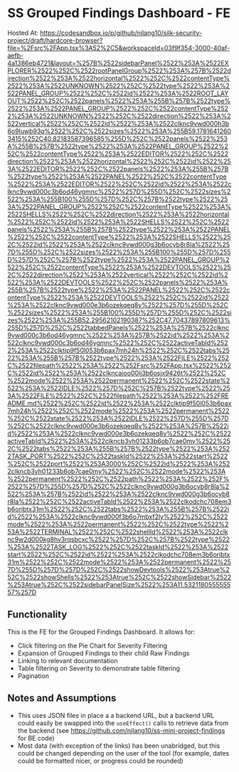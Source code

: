 # SS Grouped Findings Dashboard - FE
Hosted At: https://codesandbox.io/p/github/njlang10/silk-security-project/draft/hardcore-browser?file=%2Fsrc%2FApp.tsx%3A52%2C5&workspaceId=03f9f354-3000-40af-aefb-4a1386eb4721&layout=%257B%2522sidebarPanel%2522%253A%2522EXPLORER%2522%252C%2522rootPanelGroup%2522%253A%257B%2522direction%2522%253A%2522horizontal%2522%252C%2522contentType%2522%253A%2522UNKNOWN%2522%252C%2522type%2522%253A%2522PANEL_GROUP%2522%252C%2522id%2522%253A%2522ROOT_LAYOUT%2522%252C%2522panels%2522%253A%255B%257B%2522type%2522%253A%2522PANEL_GROUP%2522%252C%2522contentType%2522%253A%2522UNKNOWN%2522%252C%2522direction%2522%253A%2522vertical%2522%252C%2522id%2522%253A%2522clknc9vwd000h3b6o9luwb93q%2522%252C%2522sizes%2522%253A%255B59.17816412603415%252C40.82183587396585%255D%252C%2522panels%2522%253A%255B%257B%2522type%2522%253A%2522PANEL_GROUP%2522%252C%2522contentType%2522%253A%2522EDITOR%2522%252C%2522direction%2522%253A%2522horizontal%2522%252C%2522id%2522%253A%2522EDITOR%2522%252C%2522panels%2522%253A%255B%257B%2522type%2522%253A%2522PANEL%2522%252C%2522contentType%2522%253A%2522EDITOR%2522%252C%2522id%2522%253A%2522clknc9vwd000c3b6od46ygmnc%2522%257D%255D%252C%2522sizes%2522%253A%255B100%255D%257D%252C%257B%2522type%2522%253A%2522PANEL_GROUP%2522%252C%2522contentType%2522%253A%2522SHELLS%2522%252C%2522direction%2522%253A%2522horizontal%2522%252C%2522id%2522%253A%2522SHELLS%2522%252C%2522panels%2522%253A%255B%257B%2522type%2522%253A%2522PANEL%2522%252C%2522contentType%2522%253A%2522SHELLS%2522%252C%2522id%2522%253A%2522clknc9vwd000g3b6ocyb8r8la%2522%257D%255D%252C%2522sizes%2522%253A%255B100%255D%257D%255D%257D%252C%257B%2522type%2522%253A%2522PANEL_GROUP%2522%252C%2522contentType%2522%253A%2522DEVTOOLS%2522%252C%2522direction%2522%253A%2522vertical%2522%252C%2522id%2522%253A%2522DEVTOOLS%2522%252C%2522panels%2522%253A%255B%257B%2522type%2522%253A%2522PANEL%2522%252C%2522contentType%2522%253A%2522DEVTOOLS%2522%252C%2522id%2522%253A%2522clknc9vwd000e3b6ozekqeq8v%2522%257D%255D%252C%2522sizes%2522%253A%255B100%255D%257D%255D%252C%2522sizes%2522%253A%255B52.29562102190387%252C47.70437897809613%255D%257D%252C%2522tabbedPanels%2522%253A%257B%2522clknc9vwd000c3b6od46ygmnc%2522%253A%257B%2522id%2522%253A%2522clknc9vwd000c3b6od46ygmnc%2522%252C%2522activeTabId%2522%253A%2522clktip9f50l053b6pax7mh24h%2522%252C%2522tabs%2522%253A%255B%257B%2522type%2522%253A%2522FILE%2522%252C%2522filepath%2522%253A%2522%252Fsrc%252FApp.tsx%2522%252C%2522id%2522%253A%2522clkncaioo00ij3b6osjx9426t%2522%252C%2522mode%2522%253A%2522permanent%2522%252C%2522state%2522%253A%2522IDLE%2522%257D%252C%257B%2522type%2522%253A%2522FILE%2522%252C%2522filepath%2522%253A%2522%252FREADME.md%2522%252C%2522id%2522%253A%2522clktip9f50l053b6pax7mh24h%2522%252C%2522mode%2522%253A%2522permanent%2522%252C%2522state%2522%253A%2522IDLE%2522%257D%255D%257D%252C%2522clknc9vwd000e3b6ozekqeq8v%2522%253A%257B%2522id%2522%253A%2522clknc9vwd000e3b6ozekqeq8v%2522%252C%2522activeTabId%2522%253A%2522clkncb3vh01233b6ob7cae0my%2522%252C%2522tabs%2522%253A%255B%257B%2522type%2522%253A%2522TASK_PORT%2522%252C%2522taskId%2522%253A%2522start%2522%252C%2522port%2522%253A3000%252C%2522id%2522%253A%2522clkncb3vh01233b6ob7cae0my%2522%252C%2522mode%2522%253A%2522permanent%2522%252C%2522path%2522%253A%2522%252F%2522%257D%255D%257D%252C%2522clknc9vwd000g3b6ocyb8r8la%2522%253A%257B%2522id%2522%253A%2522clknc9vwd000g3b6ocyb8r8la%2522%252C%2522activeTabId%2522%253A%2522clkodchc708em3b6oribtx31m%2522%252C%2522tabs%2522%253A%255B%257B%2522id%2522%253A%2522clknc9vwd000f3b6o7mbxf2ly%2522%252C%2522mode%2522%253A%2522permanent%2522%252C%2522type%2522%253A%2522TERMINAL%2522%252C%2522shellId%2522%253A%2522clknc9w2d000kg8hv3rqsbcxc%2522%257D%252C%257B%2522type%2522%253A%2522TASK_LOG%2522%252C%2522taskId%2522%253A%2522start%2522%252C%2522id%2522%253A%2522clkodchc708em3b6oribtx31m%2522%252C%2522mode%2522%253A%2522permanent%2522%257D%255D%257D%257D%252C%2522showDevtools%2522%253Atrue%252C%2522showShells%2522%253Atrue%252C%2522showSidebar%2522%253Atrue%252C%2522sidebarPanelSize%2522%253A11.532118055555557%257D

## Functionality
This is the FE for the Grouped Findings Dashboard. It allows for:
- Click filtering on the Pie Chart for Severity Filtering
- Expansion of Grouped Findings to their child Raw Findings
- Linking to relevant documentation
- Table filtering on Severity to demonstrate table filtering
- Pagination


## Notes and Assumptions
- This uses JSON files in place a a backend URL, but a backend URL could easily be swapped into the `useEffect()` calls to retrieve data from the backend (see https://github.com/njlang10/ss-mini-project-findings for BE code)
- Most data (with exception of the links) has been unabridged, but this could be changed depending on the user of the tool (for example, dates could be formatted nicer, or progress could be rounded)
